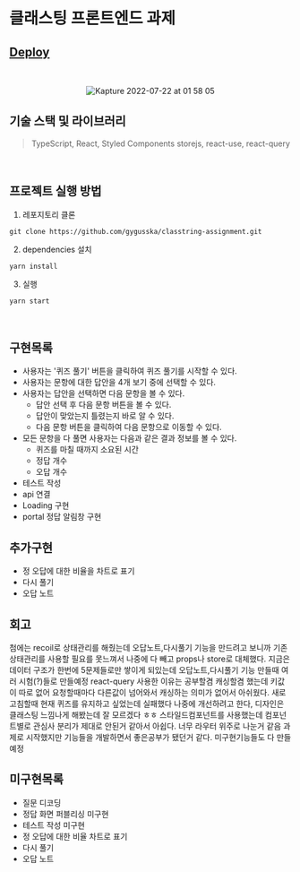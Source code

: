 # 클래스팅 프론트엔드 과제
## [Deploy](https://classtring-assignment.vercel.app/) 
<br>
<div align='center'>

![Kapture 2022-07-22 at 01 58 05](https://user-images.githubusercontent.com/28261736/180271344-c9285359-11b2-4481-90fa-8374e075c9d1.gif)


</div>

## 기술 스택 및 라이브러리

> TypeScript, React, Styled Components
> storejs, react-use, react-query

<br>

## 프로젝트 실행 방법

1. 레포지토리 클론

```
git clone https://github.com/gygusska/classtring-assignment.git
```

2. dependencies 설치

```
yarn install
```

3. 실행

```
yarn start
```

<br>

## 구현목록
* 사용자는 '퀴즈 풀기' 버튼을 클릭하여 퀴즈 풀기를 시작할 수 있다.
* 사용자는 문항에 대한 답안을 4개 보기 중에 선택할 수 있다.
* 사용자는 답안을 선택하면 다음 문항을 볼 수 있다.
  * 답안 선택 후 다음 문항 버튼을 볼 수 있다.
  * 답안이 맞았는지 틀렸는지 바로 알 수 있다.
  * 다음 문항 버튼을 클릭하여 다음 문항으로 이동할 수 있다.
* 모든 문항을 다 풀면 사용자는 다음과 같은 결과 정보를 볼 수 있다.
  * 퀴즈를 마칠 때까지 소요된 시간
  * 정답 개수
  * 오답 개수
* 테스트 작성
* api 연결
* Loading 구현
* portal 정답 알림창 구현

## 추가구현
* 정 오답에 대한 비율을 차트로 표기
* 다시 풀기
* 오답 노트

## 회고
첨에는 recoil로 상태관리를 해줬는데 오답노트,다시풀기 기능을 만드려고 보니까 기존 상태관리를 사용할 필요를 못느껴서 나중에 다 빼고 props나 store로 대체했다. 지금은 데이터 구조가 한번에 5문제들로만 쌓이게 되있는데 오답노트,다시풀기 기능 만들때 여러 시험(?)들로 만들예정 
react-query 사용한 이유는 공부할겸 캐싱할겸 했는데 키값이 따로 없어 요청할때마다 다른값이 넘어와서 캐싱하는 의미가 없어서 아쉬웠다.
새로고침할때 현재 퀴즈를 유지하고 싶었는데 실패했다 나중에 개선하려고 한다, 디자인은 클래스팅 느낌나게 해봤는데 잘 모르겠다 ㅎㅎ
스타일드컴포넌트를 사용했는데 컴포넌트별로 관심사 분리가 제대로 안된거 같아서 아쉽다. 너무 라우터 위주로 나눈거 같음
과제로 시작했지만 기능들을 개발하면서 좋은공부가 됐던거 같다. 미구현기능들도 다 만들예정

## 미구현목록 
* 질문 디코딩
* 정답 화면 퍼블리싱 미구현
* 테스트 작성 미구현
* 정 오답에 대한 비율 차트로 표기
* 다시 풀기
* 오답 노트
